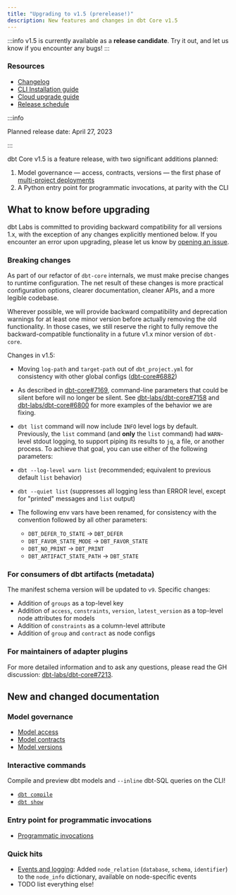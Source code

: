 ```yaml
---
title: "Upgrading to v1.5 (prerelease!)"
description: New features and changes in dbt Core v1.5
---
```


:::info
v1.5 is currently available as a **release candidate**. Try it out, and let us know if you encounter any bugs!
:::

### Resources

- [Changelog](https://github.com/dbt-labs/dbt-core/blob/main/CHANGELOG.md)
- [CLI Installation guide](/docs/core/installation)
- [Cloud upgrade guide](/docs/dbt-versions/upgrade-core-in-cloud)
- [Release schedule](https://github.com/dbt-labs/dbt-core/issues/6715)

:::info

Planned release date: April 27, 2023

:::

dbt Core v1.5 is a feature release, with two significant additions planned:
1. Model governance — access, contracts, versions — the first phase of [multi-project deployments](https://github.com/dbt-labs/dbt-core/discussions/6725)
2. A Python entry point for programmatic invocations, at parity with the CLI

## What to know before upgrading

dbt Labs is committed to providing backward compatibility for all versions 1.x, with the exception of any changes explicitly mentioned below. If you encounter an error upon upgrading, please let us know by [opening an issue](https://github.com/dbt-labs/dbt-core/issues/new).

### Breaking changes

As part of our refactor of `dbt-core` internals, we must make precise changes to runtime configuration. The net result of these changes is more practical configuration options, clearer documentation, cleaner APIs, and a more legible codebase.

Wherever possible, we will provide backward compatibility and deprecation warnings for at least one minor version before actually removing the old functionality. In those cases, we still reserve the right to fully remove the backward-compatible functionality in a future v1.x minor version of `dbt-core`.

Changes in v1.5:
- Moving `log-path` and `target-path` out of `dbt_project.yml` for consistency with other global configs ([dbt-core#6882](https://github.com/dbt-labs/dbt-core/issues/6882))
- As described in [dbt-core#7169](https://github.com/dbt-labs/dbt-core/pull/7169), command-line parameters that could be silent before will no longer be silent. See [dbt-labs/dbt-core#7158](https://github.com/dbt-labs/dbt-core/issues/7158) and [dbt-labs/dbt-core#6800](https://github.com/dbt-labs/dbt-core/issues/6800) for more examples of the behavior we are fixing.
- `dbt list` command will now include `INFO` level logs by default. Previously, the `list` command (and **only** the `list` command) had `WARN`-level stdout logging, to support piping its results to `jq`, a file, or another process. To achieve that goal, you can use either of the following parameters:
- `dbt --log-level warn list` (recommended; equivalent to previous default `list` behavior)
- `dbt --quiet list` (suppresses all logging less than ERROR level, except for "printed" messages and `list` output)

- The following env vars have been renamed, for consistency with the convention followed by all other parameters:
  - `DBT_DEFER_TO_STATE` → `DBT_DEFER`
  - `DBT_FAVOR_STATE_MODE` → `DBT_FAVOR_STATE`
  - `DBT_NO_PRINT` → `DBT_PRINT`
  - `DBT_ARTIFACT_STATE_PATH` → `DBT_STATE`

### For consumers of dbt artifacts (metadata)

The manifest schema version will be updated to `v9`. Specific changes:
- Addition of `groups` as a top-level key
- Addition of `access`, `constraints`, `version`, `latest_version` as a top-level node attributes for models
- Addition of `constraints` as a column-level attribute
- Addition of `group` and `contract` as node configs

### For maintainers of adapter plugins

For more detailed information and to ask any questions, please read the GH discussion: [dbt-labs/dbt-core#7213](https://github.com/dbt-labs/dbt-core/discussions/7213).

## New and changed documentation

### Model governance
- [Model access](model-access)
- [Model contracts](model-contracts)
- [Model versions](model-versions)

### Interactive commands
Compile and preview dbt models and `--inline` dbt-SQL queries on the CLI!
- [`dbt compile`](commands/compile)
- [`dbt show`](commands/show)

### Entry point for programmatic invocations
- [Programmatic invocations](programmatic-invocations)

### Quick hits
- [Events and logging](events-logging): Added `node_relation` (`database`, `schema`, `identifier`) to the `node_info` dictionary, available on node-specific events
- TODO list everything else!
